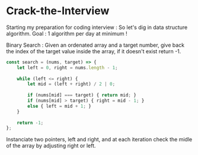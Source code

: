 # Crack-the-Interview
Starting my preparation for coding interview : So let's dig in data structure algorithm.
Goal : 1 algorithm per day at minimum !


Binary Search : Given an ordenated array and a target number, give back the index of the target value inside the array, if it doesn't exist return -1. 
```javascript
const search = (nums, target) => {
    let left = 0, right = nums.length - 1;
    
    while (left <= right) {
        let mid = (left + right) / 2 | 0;
        
        if (nums[mid] === target) { return mid; }
        if (nums[mid] > target) { right = mid - 1; }
        else { left = mid + 1; }
    }
    
    return -1;
};
```

Instanciate two pointers, left and right, and at each iteration check the midle of the array by adjusting right or left. 
